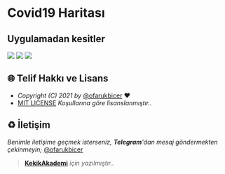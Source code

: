 # Covid19 Haritası

## Uygulamadan kesitler

![](https://raw.githubusercontent.com/ofarukbicer/covid19/master/screenshots/1jpg)
![](https://raw.githubusercontent.com/ofarukbicer/covid19/master/screenshots/2jpg)
![](https://raw.githubusercontent.com/ofarukbicer/covid19/master/screenshots/3jpg)

## 🌐 Telif Hakkı ve Lisans

- _Copyright (C) 2021 by_ [@ofarukbicer](https://github.com/ofarukbicer) ❤️️
- [MIT LICENSE](https://github.com/ofarukbicer/covid19/blob/master/LICENSE) _Koşullarına göre lisanslanmıştır.._

## ♻️ İletişim

_Benimle iletişime geçmek isterseniz, **Telegram**'dan mesaj göndermekten çekinmeyin;_ [@ofarukbicer](https://t.me/ofarukbicer)

> **[KekikAkademi](https://t.me/KekikAkademi)** _için yazılmıştır.._
